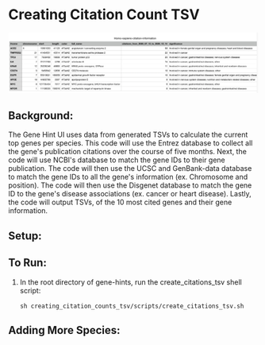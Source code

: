 # Creating Citation Count TSV 

![TSV_snapshot](https://github.com/broadinstitute/gene-hints/blob/getting_tsv/images/07-TSV-snapshot.png)

## Background: 
The Gene Hint UI uses data from generated TSVs to calculate the current top genes per species. This code will use the Entrez database to collect all the gene's publication citations over the course of five months. Next, the code will use NCBI's database to match the gene IDs to their gene publication. The code will then use the UCSC and GenBank-data database to match the gene IDs to all the gene's information (ex. Chromosome and position). The code will then use the Disgenet database to match the gene ID to the gene's disease associations (ex. cancer or heart disease). Lastly, the code will output TSVs, of the 10 most cited genes and their gene information.

## Setup: 

## To Run: 
1. In the root directory of gene-hints, run the create_citations_tsv shell script:

    ``` 
    sh creating_citation_counts_tsv/scripts/create_citations_tsv.sh 
    ```

## Adding More Species: 
